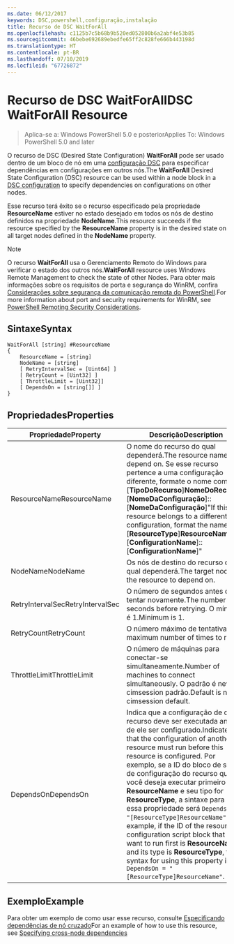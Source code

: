```yaml
---
ms.date: 06/12/2017
keywords: DSC,powershell,configuração,instalação
title: Recurso de DSC WaitForAll
ms.openlocfilehash: c1125b7c5b68b9b520ed052800b6a2abf4e53b85
ms.sourcegitcommit: 46bebe692689ebedfe65ff2c828fe666b443198d
ms.translationtype: HT
ms.contentlocale: pt-BR
ms.lasthandoff: 07/10/2019
ms.locfileid: "67726872"
---
```

# <a name="dsc-waitforall-resource"></a><span data-ttu-id="43223-103">Recurso de DSC WaitForAll</span><span class="sxs-lookup"><span data-stu-id="43223-103">DSC WaitForAll Resource</span></span>

> <span data-ttu-id="43223-104">Aplica-se a: Windows PowerShell 5.0 e posterior</span><span class="sxs-lookup"><span data-stu-id="43223-104">Applies To: Windows PowerShell 5.0 and later</span></span>

<span data-ttu-id="43223-105">O recurso de DSC (Desired State Configuration) **WaitForAll** pode ser usado dentro de um bloco de nó em uma [configuração DSC](../../../configurations/configurations.md) para especificar dependências em configurações em outros nós.</span><span class="sxs-lookup"><span data-stu-id="43223-105">The **WaitForAll** Desired State Configuration (DSC) resource can be used within a node block in a [DSC configuration](../../../configurations/configurations.md) to specify dependencies on configurations on other nodes.</span></span>

<span data-ttu-id="43223-106">Esse recurso terá êxito se o recurso especificado pela propriedade **ResourceName** estiver no estado desejado em todos os nós de destino definidos na propriedade **NodeName**.</span><span class="sxs-lookup"><span data-stu-id="43223-106">This resource succeeds if the resource specified by the **ResourceName** property is in the desired state on all target nodes defined in the **NodeName** property.</span></span>

> [!NOTE]
> <span data-ttu-id="43223-107">O recurso **WaitForAll** usa o Gerenciamento Remoto do Windows para verificar o estado dos outros nós.</span><span class="sxs-lookup"><span data-stu-id="43223-107">**WaitForAll** resource uses Windows Remote Management to check the state of other Nodes.</span></span>
> <span data-ttu-id="43223-108">Para obter mais informações sobre os requisitos de porta e segurança do WinRM, confira [Considerações sobre segurança da comunicação remota do PowerShell](/powershell/scripting/learn/remoting/winrmsecurity?view=powershell-6).</span><span class="sxs-lookup"><span data-stu-id="43223-108">For more information about port and security requirements for WinRM, see [PowerShell Remoting Security Considerations](/powershell/scripting/learn/remoting/winrmsecurity?view=powershell-6).</span></span>

## <a name="syntax"></a><span data-ttu-id="43223-109">Sintaxe</span><span class="sxs-lookup"><span data-stu-id="43223-109">Syntax</span></span>

```
WaitForAll [string] #ResourceName
{
    ResourceName = [string]
    NodeName = [string]
    [ RetryIntervalSec = [Uint64] ]
    [ RetryCount = [Uint32] ]
    [ ThrottleLimit = [Uint32]]
    [ DependsOn = [string[]] ]
}
```

## <a name="properties"></a><span data-ttu-id="43223-110">Propriedades</span><span class="sxs-lookup"><span data-stu-id="43223-110">Properties</span></span>

|  <span data-ttu-id="43223-111">Propriedade</span><span class="sxs-lookup"><span data-stu-id="43223-111">Property</span></span>  |  <span data-ttu-id="43223-112">Descrição</span><span class="sxs-lookup"><span data-stu-id="43223-112">Description</span></span>   |
|---|---|
| <span data-ttu-id="43223-113">ResourceName</span><span class="sxs-lookup"><span data-stu-id="43223-113">ResourceName</span></span>| <span data-ttu-id="43223-114">O nome do recurso do qual dependerá.</span><span class="sxs-lookup"><span data-stu-id="43223-114">The resource name to depend on.</span></span> <span data-ttu-id="43223-115">Se esse recurso pertence a uma configuração diferente, formate o nome como "[__TipoDoRecurso__]__NomeDoRecurso__::[__NomeDaConfiguração__]::[__NomeDaConfiguração__]"</span><span class="sxs-lookup"><span data-stu-id="43223-115">If this resource belongs to a different configuration, format the name as "[__ResourceType__]__ResourceName__::[__ConfigurationName__]::[__ConfigurationName__]"</span></span>|
| <span data-ttu-id="43223-116">NodeName</span><span class="sxs-lookup"><span data-stu-id="43223-116">NodeName</span></span>| <span data-ttu-id="43223-117">Os nós de destino do recurso do qual dependerá.</span><span class="sxs-lookup"><span data-stu-id="43223-117">The target nodes of the resource to depend on.</span></span>|
| <span data-ttu-id="43223-118">RetryIntervalSec</span><span class="sxs-lookup"><span data-stu-id="43223-118">RetryIntervalSec</span></span>| <span data-ttu-id="43223-119">O número de segundos antes de tentar novamente.</span><span class="sxs-lookup"><span data-stu-id="43223-119">The number of seconds before retrying.</span></span> <span data-ttu-id="43223-120">O mínimo é 1.</span><span class="sxs-lookup"><span data-stu-id="43223-120">Minimum is 1.</span></span>|
| <span data-ttu-id="43223-121">RetryCount</span><span class="sxs-lookup"><span data-stu-id="43223-121">RetryCount</span></span>| <span data-ttu-id="43223-122">O número máximo de tentativas.</span><span class="sxs-lookup"><span data-stu-id="43223-122">The maximum number of times to retry.</span></span>|
| <span data-ttu-id="43223-123">ThrottleLimit</span><span class="sxs-lookup"><span data-stu-id="43223-123">ThrottleLimit</span></span>| <span data-ttu-id="43223-124">O número de máquinas para conectar-se simultaneamente.</span><span class="sxs-lookup"><span data-stu-id="43223-124">Number of machines to connect simultaneously.</span></span> <span data-ttu-id="43223-125">O padrão é new-cimsession padrão.</span><span class="sxs-lookup"><span data-stu-id="43223-125">Default is new-cimsession default.</span></span>|
| <span data-ttu-id="43223-126">DependsOn</span><span class="sxs-lookup"><span data-stu-id="43223-126">DependsOn</span></span> | <span data-ttu-id="43223-127">Indica que a configuração de outro recurso deve ser executada antes de ele ser configurado.</span><span class="sxs-lookup"><span data-stu-id="43223-127">Indicates that the configuration of another resource must run before this resource is configured.</span></span> <span data-ttu-id="43223-128">Por exemplo, se a ID do bloco de script de configuração do recurso que você deseja executar primeiro for __ResourceName__ e seu tipo for __ResourceType__, a sintaxe para usar essa propriedade será `DependsOn = "[ResourceType]ResourceName"`.</span><span class="sxs-lookup"><span data-stu-id="43223-128">For example, if the ID of the resource configuration script block that you want to run first is __ResourceName__ and its type is __ResourceType__, the syntax for using this property is `DependsOn = "[ResourceType]ResourceName"`.</span></span>|

## <a name="example"></a><span data-ttu-id="43223-129">Exemplo</span><span class="sxs-lookup"><span data-stu-id="43223-129">Example</span></span>

<span data-ttu-id="43223-130">Para obter um exemplo de como usar esse recurso, consulte [Especificando dependências de nó cruzado](../../../configurations/crossNodeDependencies.md)</span><span class="sxs-lookup"><span data-stu-id="43223-130">For an example of how to use this resource, see [Specifying cross-node dependencies](../../../configurations/crossNodeDependencies.md)</span></span>
